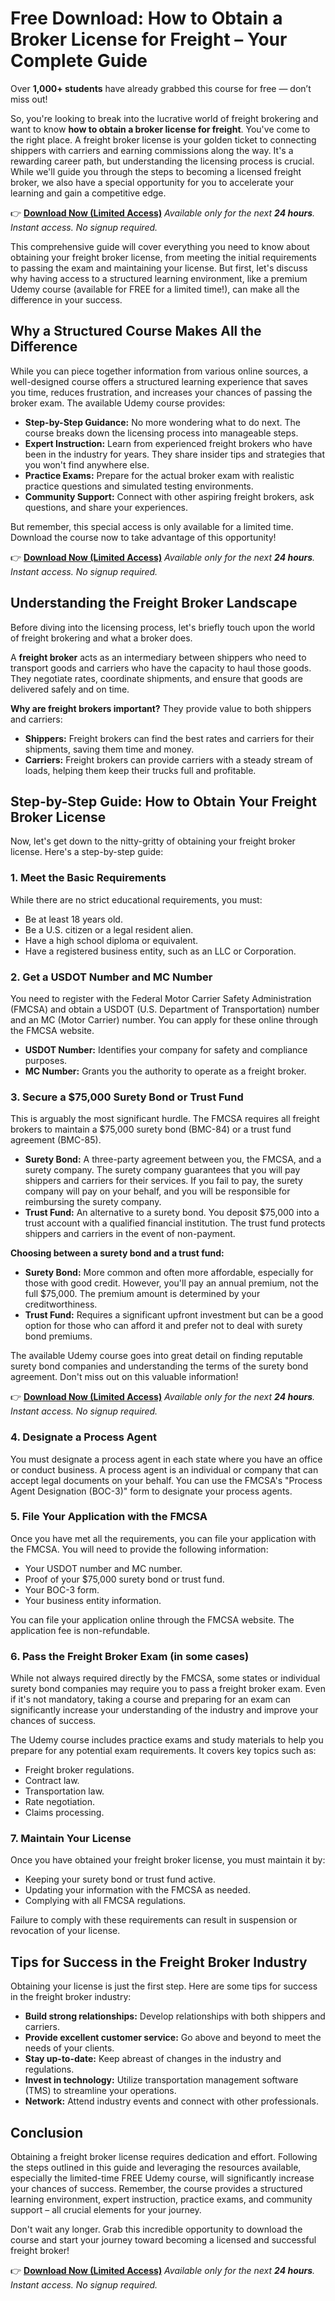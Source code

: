 # Free Download: How to Obtain a Broker License for Freight – Your Complete Guide

Over **1,000+ students** have already grabbed this course for free — don’t miss out!

So, you're looking to break into the lucrative world of freight brokering and want to know **how to obtain a broker license for freight**. You've come to the right place. A freight broker license is your golden ticket to connecting shippers with carriers and earning commissions along the way. It's a rewarding career path, but understanding the licensing process is crucial. While we'll guide you through the steps to becoming a licensed freight broker, we also have a special opportunity for you to accelerate your learning and gain a competitive edge.

👉 [**Download Now (Limited Access)**](https://udemywork.com/how-to-obtain-a-broker-license-for-freight)
_Available only for the next **24 hours**. Instant access. No signup required._

This comprehensive guide will cover everything you need to know about obtaining your freight broker license, from meeting the initial requirements to passing the exam and maintaining your license. But first, let's discuss why having access to a structured learning environment, like a premium Udemy course (available for FREE for a limited time!), can make all the difference in your success.

## Why a Structured Course Makes All the Difference

While you can piece together information from various online sources, a well-designed course offers a structured learning experience that saves you time, reduces frustration, and increases your chances of passing the broker exam. The available Udemy course provides:

*   **Step-by-Step Guidance:** No more wondering what to do next. The course breaks down the licensing process into manageable steps.
*   **Expert Instruction:** Learn from experienced freight brokers who have been in the industry for years. They share insider tips and strategies that you won't find anywhere else.
*   **Practice Exams:** Prepare for the actual broker exam with realistic practice questions and simulated testing environments.
*   **Community Support:** Connect with other aspiring freight brokers, ask questions, and share your experiences.

But remember, this special access is only available for a limited time. Download the course now to take advantage of this opportunity!

👉 [**Download Now (Limited Access)**](https://udemywork.com/how-to-obtain-a-broker-license-for-freight)
_Available only for the next **24 hours**. Instant access. No signup required._

## Understanding the Freight Broker Landscape

Before diving into the licensing process, let's briefly touch upon the world of freight brokering and what a broker does.

A **freight broker** acts as an intermediary between shippers who need to transport goods and carriers who have the capacity to haul those goods. They negotiate rates, coordinate shipments, and ensure that goods are delivered safely and on time.

**Why are freight brokers important?** They provide value to both shippers and carriers:

*   **Shippers:** Freight brokers can find the best rates and carriers for their shipments, saving them time and money.
*   **Carriers:** Freight brokers can provide carriers with a steady stream of loads, helping them keep their trucks full and profitable.

## Step-by-Step Guide: How to Obtain Your Freight Broker License

Now, let's get down to the nitty-gritty of obtaining your freight broker license. Here's a step-by-step guide:

### 1. Meet the Basic Requirements

While there are no strict educational requirements, you must:

*   Be at least 18 years old.
*   Be a U.S. citizen or a legal resident alien.
*   Have a high school diploma or equivalent.
*   Have a registered business entity, such as an LLC or Corporation.

### 2. Get a USDOT Number and MC Number

You need to register with the Federal Motor Carrier Safety Administration (FMCSA) and obtain a USDOT (U.S. Department of Transportation) number and an MC (Motor Carrier) number. You can apply for these online through the FMCSA website.

*   **USDOT Number:** Identifies your company for safety and compliance purposes.
*   **MC Number:** Grants you the authority to operate as a freight broker.

### 3. Secure a $75,000 Surety Bond or Trust Fund

This is arguably the most significant hurdle. The FMCSA requires all freight brokers to maintain a $75,000 surety bond (BMC-84) or a trust fund agreement (BMC-85).

*   **Surety Bond:** A three-party agreement between you, the FMCSA, and a surety company. The surety company guarantees that you will pay shippers and carriers for their services. If you fail to pay, the surety company will pay on your behalf, and you will be responsible for reimbursing the surety company.
*   **Trust Fund:** An alternative to a surety bond. You deposit $75,000 into a trust account with a qualified financial institution. The trust fund protects shippers and carriers in the event of non-payment.

**Choosing between a surety bond and a trust fund:**

*   **Surety Bond:** More common and often more affordable, especially for those with good credit. However, you'll pay an annual premium, not the full $75,000. The premium amount is determined by your creditworthiness.
*   **Trust Fund:** Requires a significant upfront investment but can be a good option for those who can afford it and prefer not to deal with surety bond premiums.

The available Udemy course goes into great detail on finding reputable surety bond companies and understanding the terms of the surety bond agreement. Don't miss out on this valuable information!

👉 [**Download Now (Limited Access)**](https://udemywork.com/how-to-obtain-a-broker-license-for-freight)
_Available only for the next **24 hours**. Instant access. No signup required._

### 4. Designate a Process Agent

You must designate a process agent in each state where you have an office or conduct business. A process agent is an individual or company that can accept legal documents on your behalf. You can use the FMCSA's "Process Agent Designation (BOC-3)" form to designate your process agents.

### 5. File Your Application with the FMCSA

Once you have met all the requirements, you can file your application with the FMCSA. You will need to provide the following information:

*   Your USDOT number and MC number.
*   Proof of your $75,000 surety bond or trust fund.
*   Your BOC-3 form.
*   Your business entity information.

You can file your application online through the FMCSA website. The application fee is non-refundable.

### 6. Pass the Freight Broker Exam (in some cases)

While not always required directly by the FMCSA, some states or individual surety bond companies may require you to pass a freight broker exam. Even if it's not mandatory, taking a course and preparing for an exam can significantly increase your understanding of the industry and improve your chances of success.

The Udemy course includes practice exams and study materials to help you prepare for any potential exam requirements. It covers key topics such as:

*   Freight broker regulations.
*   Contract law.
*   Transportation law.
*   Rate negotiation.
*   Claims processing.

### 7. Maintain Your License

Once you have obtained your freight broker license, you must maintain it by:

*   Keeping your surety bond or trust fund active.
*   Updating your information with the FMCSA as needed.
*   Complying with all FMCSA regulations.

Failure to comply with these requirements can result in suspension or revocation of your license.

## Tips for Success in the Freight Broker Industry

Obtaining your license is just the first step. Here are some tips for success in the freight broker industry:

*   **Build strong relationships:** Develop relationships with both shippers and carriers.
*   **Provide excellent customer service:** Go above and beyond to meet the needs of your clients.
*   **Stay up-to-date:** Keep abreast of changes in the industry and regulations.
*   **Invest in technology:** Utilize transportation management software (TMS) to streamline your operations.
*   **Network:** Attend industry events and connect with other professionals.

## Conclusion

Obtaining a freight broker license requires dedication and effort. Following the steps outlined in this guide and leveraging the resources available, especially the limited-time FREE Udemy course, will significantly increase your chances of success. Remember, the course provides a structured learning environment, expert instruction, practice exams, and community support – all crucial elements for your journey.

Don't wait any longer. Grab this incredible opportunity to download the course and start your journey toward becoming a licensed and successful freight broker!

👉 [**Download Now (Limited Access)**](https://udemywork.com/how-to-obtain-a-broker-license-for-freight)
_Available only for the next **24 hours**. Instant access. No signup required._
